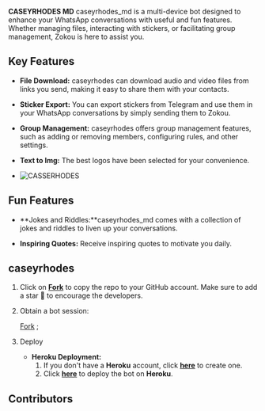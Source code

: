 **CASEYRHODES MD**
caseyrhodes_md is a multi-device bot designed to enhance your WhatsApp conversations with useful and fun features. Whether managing files, interacting with stickers, or facilitating group management, Zokou is here to assist you.

## Key Features

- **File Download:** caseyrhodes can download audio and video files from links you send, making it easy to share them with your contacts.

- **Sticker Export:** You can export stickers from Telegram and use them in your WhatsApp conversations by simply sending them to Zokou.

- **Group Management:** caseyrhodes offers group management features, such as adding or removing members, configuring rules, and other settings.

- **Text to Img:** The best logos have been selected for your convenience.

- ![CASSERHODES](https://github.com/user-attachments/assets/3206b753-58db-406c-868e-f41411339f77)


## Fun Features
 
- **Jokes and Riddles:**caseyrhodes_md comes with a collection of jokes and riddles to liven up your conversations.

- **Inspiring Quotes:** Receive inspiring quotes to motivate you daily.

## caseyrhodes

1. Click on **[Fork](https://github.com/Luffy2ndAccount/Zokou-english-v/fork)** to copy the repo to your GitHub account. Make sure to add a star 🌟 to encourage the developers.

2. Obtain a bot session: 

   [Fork](https://github.com/Caseyrhodes01/Caseyrhodes-_md) ; <br>


4. Deploy
   - **Heroku Deployment:**
     1. If you don't have a **Heroku** account, click [**here**](https://id.heroku.com/login) to create one.
     2. Click [**here**](https://dashboard.heroku.com/new?template=https://github.com/Luffy2ndAccount/Zokou-english-v) to deploy the bot on **Heroku**.

## Contributors


